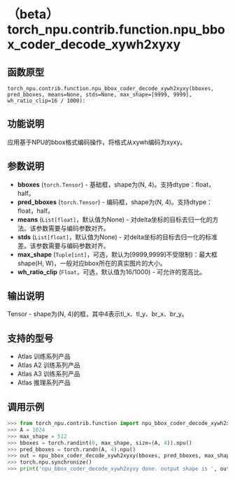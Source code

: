 # （beta）torch_npu.contrib.function.npu_bbox_coder_decode_xywh2xyxy

## 函数原型

```
torch_npu.contrib.function.npu_bbox_coder_decode_xywh2xyxy(bboxes, pred_bboxes, means=None, stds=None, max_shape=[9999, 9999], wh_ratio_clip=16 / 1000):
```

## 功能说明

应用基于NPU的bbox格式编码操作，将格式从xywh编码为xyxy。

## 参数说明

- **bboxes** (`torch.Tensor`) - 基础框，shape为(N, 4)。支持dtype：float，half。
- **pred_bboxes** (`torch.Tensor`) - 编码框，shape为(N, 4)。支持dtype：float，half。
- **means** (`List[float]`，默认值为None) - 对delta坐标的目标去归一化的方法。该参数需要与编码参数对齐。
- **stds** (`List[float]`，默认值为None) - 对delta坐标的目标去归一化的标准差。该参数需要与编码参数对齐。
- **max_shape** (`Tuple[int]`，可选，默认为[9999,9999]不受限制)：最大框shape(H, W)，一般对应bbox所在的真实图片的大小。
- **wh_ratio_clip** (`Float`，可选，默认值为16/1000) - 可允许的宽高比。

## 输出说明

Tensor - shape为(N, 4)的框，其中4表示tl_x、tl_y、br_x、br_y。

## 支持的型号

- <term>Atlas 训练系列产品</term>
- <term>Atlas A2 训练系列产品</term>
- <term>Atlas A3 训练系列产品</term>
- <term>Atlas 推理系列产品</term>

## 调用示例

```python
>>> from torch_npu.contrib.function import npu_bbox_coder_decode_xywh2xyxy
>>> A = 1024
>>> max_shape = 512
>>> bboxes = torch.randint(0, max_shape, size=(A, 4)).npu()
>>> pred_bboxes = torch.randn(A, 4).npu()
>>> out = npu_bbox_coder_decode_xywh2xyxy(bboxes, pred_bboxes, max_shape=(max_shape, max_shape))
>>> torch.npu.synchronize()
>>> print('npu_bbox_coder_decode_xywh2xyxy done. output shape is ', out.shape)
```

